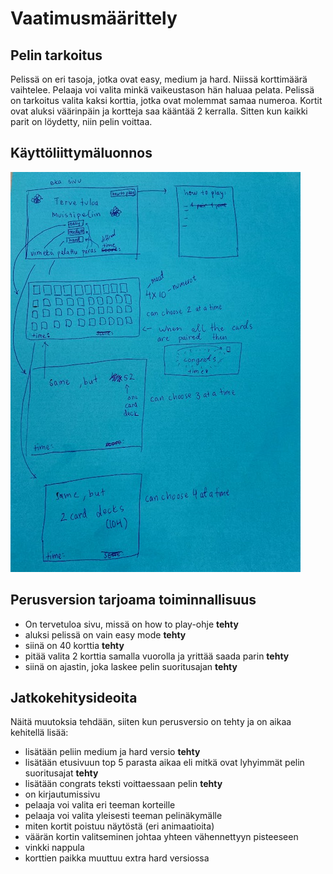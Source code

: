 # Vaatimusmäärittely

## Pelin tarkoitus
Pelissä on eri tasoja, jotka ovat easy, medium ja hard. Niissä korttimäärä vaihtelee. Pelaaja voi valita minkä vaikeustason hän haluaa pelata. Pelissä on tarkoitus valita kaksi korttia, jotka ovat molemmat samaa numeroa. Kortit ovat aluksi väärinpäin ja kortteja saa kääntää 2 kerralla. Sitten kun kaikki parit on löydetty, niin pelin voittaa. 

## Käyttöliittymäluonnos
![IMG_5206.jpg](./kuvat/IMG_5206.jpg)

## Perusversion tarjoama toiminnallisuus
- On tervetuloa sivu, missä on how to play-ohje **tehty**
- aluksi pelissä on vain easy mode **tehty**
- siinä on 40 korttia **tehty**
- pitää valita 2 korttia samalla vuorolla ja yrittää saada parin **tehty**
- siinä on ajastin, joka laskee pelin suoritusajan **tehty**

## Jatkokehitysideoita
Näitä muutoksia tehdään, siiten kun perusversio on tehty ja on aikaa kehitellä lisää:
- lisätään peliin medium ja hard versio **tehty**
- lisätään etusivuun top 5 parasta aikaa eli mitkä ovat lyhyimmät pelin suoritusajat **tehty**
- lisätään congrats teksti voittaessaan pelin **tehty**
- on kirjautumissivu
- pelaaja voi valita eri teeman korteille
- pelaaja voi valita yleisesti teeman pelinäkymälle
- miten kortit poistuu näytöstä (eri animaatioita)
- väärän kortin valitseminen johtaa yhteen vähennettyyn pisteeseen
- vinkki nappula
- korttien paikka muuttuu extra hard versiossa
